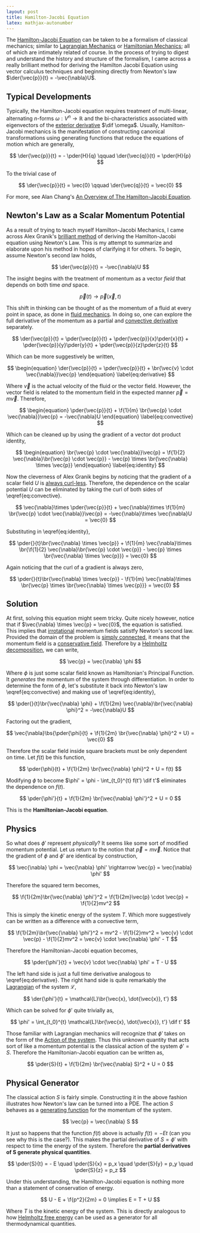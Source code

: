 ```yaml
---
layout: post
title: Hamilton-Jacobi Equation
latex: mathjax-autonumber
---
```


The [Hamilton-Jacobi Equation](https://en.wikipedia.org/wiki/Hamilton%E2%80%93Jacobi_equation) can be taken to be a formalism of classical mechanics; similar to [Lagrangian Mechanics](https://en.wikipedia.org/wiki/Lagrangian_mechanics) or [Hamiltonian Mechanics](https://en.wikipedia.org/wiki/Hamiltonian_mechanics); all of which are intimately related of course. In the process of trying to digest and understand the history and structure of the formalism, I came across a really brilliant method for deriving the Hamilton Jacobi Equation using vector calculus techniques and beginning directly from Newton's law $\der{\vec{p}}{t} = -\vec{\nabla}U$.

<!--more-->

## Typical Developments

Typically, the Hamilton-Jacobi equation requires treatment of multi-linear, alternating $n$-forms $\omega : V^n \rightarrow \mathbb{R}$ and the bi-characteristics associated with eigenvectors of the [exterior derivative](https://en.wikipedia.org/wiki/Exterior_derivative) $\dif \omega$. Usually, Hamilton-Jacobi mechanics is the manifestation of constructing canonical transformations using generating functions that reduce the equations of motion which are generally,

$$
\der{\vec{p}}{t} = - \pder{H}{q} \qquad \der{\vec{q}}{t} = \pder{H}{p}
$$

To the trivial case of

$$
\der{\vec{p}}{t} = \vec{0} \qquad \der{\vec{q}}{t} = \vec{0}
$$

For more, see Alan Chang's [An Overview of The Hamilton-Jacobi Equation](http://www.math.uchicago.edu/~ac/hje.pdf).

## Newton's Law as a Scalar Momentum Potential

As a result of trying to teach myself Hamilton-Jacobi Mechanics, I came across Alex Granik's [brilliant method](http://cds.cern.ch/record/642707/files/0309059.pdf) of deriving the Hamilton-Jacobi equation using Newton's Law. This is my attempt to summarize and elaborate upon his method in hopes of clarifying it for others. To begin, assume Newton's second law holds,

$$
\der{\vec{p}}{t} = -\vec{\nabla}U
$$

The insight begins with the treatment of momentum as a vector *field* that depends on both time *and* space.

$$
\vec{p}(t) \rightarrow \vec{p}(\vec{x},t)
$$

This shift in thinking can be thought of as the momentum of a fluid at every point in space, as done in [fluid mechanics](https://en.wikipedia.org/wiki/Fluid_mechanics). In doing so, one can explore the full derivative of the momentum as a partial and [convective derivative](http://mathworld.wolfram.com/ConvectiveDerivative.html) separately.

$$
\der{\vec{p}}{t} = \pder{\vec{p}}{t} + \pder{\vec{p}}{x}\pder{x}{t} + \pder{\vec{p}}{y}\pder{y}{t} + \pder{\vec{p}}{z}\pder{z}{t}
$$

Which can be more suggestively be written,

$$
\begin{equation}
\der{\vec{p}}{t} = \pder{\vec{p}}{t} + \br{\vec{v} \cdot \vec{\nabla}}\vec{p}
\end{equation}
\label{eq:derivative}
$$

Where $\vec{v}$ is the actual velocity of the fluid or the vector field. However, the vector field is related to the momentum field in the expected manner $\vec{p} = m \vec{v}$. Therefore,

$$
\begin{equation}
\pder{\vec{p}}{t} + \f{1}{m} \br{\vec{p} \cdot \vec{\nabla}}\vec{p} = -\vec{\nabla}U
\end{equation}
\label{eq:convective}
$$

Which can be cleaned up by using the gradient of a vector dot product identity,

$$
\begin{equation}
\br{\vec{p} \cdot \vec{\nabla}}\vec{p} = \f{1}{2} \vec{\nabla}\br{\vec{p} \cdot \vec{p}} - \vec{p} \times \br{\vec{\nabla} \times \vec{p}}
\end{equation}
\label{eq:identity}
$$

Now the cleverness of Alex Granik begins by noticing that the gradient of a scalar field $U$ is [always curl-less](http://mathinsight.org/curl_gradient_zero). Therefore, the dependence on the scalar potential $U$ can be eliminated by taking the curl of both sides of \eqref{eq:convective}.

$$
\vec{\nabla}\times \pder{\vec{p}}{t} + \vec{\nabla}\times \f{1}{m} \br{\vec{p} \cdot \vec{\nabla}}\vec{p} = -\vec{\nabla}\times \vec{\nabla}U = \vec{0}
$$

Substituting in \eqref{eq:identity},

$$
\pder{}{t}\br{\vec{\nabla} \times \vec{p}} + \f{1}{m} \vec{\nabla}\times \br{\f{1}{2} \vec{\nabla}\br{\vec{p} \cdot \vec{p}} - \vec{p} \times \br{\vec{\nabla} \times \vec{p}}} = \vec{0}
$$

Again noticing that the curl of a gradient is always zero,

$$
\pder{}{t}\br{\vec{\nabla} \times \vec{p}} - \f{1}{m} \vec{\nabla}\times \br{\vec{p} \times \br{\vec{\nabla} \times \vec{p}}} = \vec{0}
$$

## Solution

At first, solving this equation might seem tricky. Quite nicely however, notice that if $\vec{\nabla} \times \vec{p} = \vec{0}$, the equation is satisfied. This implies that [irrotational](http://mathworld.wolfram.com/IrrotationalField.html) momentum fields satistfy Newton's second law. Provided the domain of the problem is [simply connected](https://en.wikipedia.org/wiki/Simply_connected_space), it means that the momentum field is a [conservative field](https://en.wikipedia.org/wiki/Conservative_vector_field). Therefore by a [Helmholtz decomposition](https://en.wikipedia.org/wiki/Helmholtz_decomposition), we can write,

$$
\vec{p} = \vec{\nabla} \phi
$$

Where $\phi$ is just some scalar field known as Hamiltonian's Principal Function. It *generates* the momentum of the system through differentiation. In order to determine the form of $\phi$, let's substitute it back into Newton's law \eqref{eq:convective} and making use of \eqref{eq:identity},

$$
\pder{}{t}\br{\vec{\nabla} \phi} + \f{1}{2m} \vec{\nabla}\br{\vec{\nabla} \phi}^2 = -\vec{\nabla}U
$$

Factoring out the gradient,

$$
\vec{\nabla}\bs{\pder{\phi}{t} + \f{1}{2m} \br{\vec{\nabla} \phi}^2 +  U} = \vec{0}
$$

Therefore the scalar field inside square brackets must be only dependent on time. Let $f(t)$ be this function,

$$
\pder{\phi}{t} + \f{1}{2m} \br{\vec{\nabla} \phi}^2 +  U = f(t)
$$

Modifying $\phi$ to become $\phi' = \phi - \int_{t_0}^{t} f(t') \dif t'$ eliminates the dependence on $f(t)$.

$$
\pder{\phi'}{t} + \f{1}{2m} \br{\vec{\nabla} \phi'}^2 +  U = 0
$$

This is the **Hamiltonian-Jacobi equation**.

## Physics

So what does $\phi'$ represent *physically*? It seems like some sort of modified momentum potential. Let us return to the notion that $\vec{p} = m \vec{v}$. Notice that the gradient of $\phi$ and $\phi'$ are identical by construction,

$$
\vec{\nabla} \phi = \vec{\nabla} \phi' \rightarrow \vec{p} = \vec{\nabla} \phi'
$$

Therefore the squared term becomes,

$$
\f{1}{2m}\br{\vec{\nabla} \phi'}^2 = \f{1}{2m}\vec{p} \cdot \vec{p} = \f{1}{2}mv^2
$$

This is simply the kinetic energy of the system $T$. Which more suggestively can be written as a difference with a convective term,

$$
\f{1}{2m}\br{\vec{\nabla} \phi'}^2 = mv^2 - \f{1}{2}mv^2 = \vec{v} \cdot \vec{p} - \f{1}{2}mv^2 = \vec{v} \cdot \vec{\nabla} \phi' - T 
$$

Therefore the Hamiltonian-Jacobi equation becomes,

$$
\pder{\phi'}{t} + \vec{v} \cdot \vec{\nabla} \phi' = T - U
$$

The left hand side is just a full time derivative analogous to \eqref{eq:derivative}. The right hand side is quite remarkably the [Lagrangian](https://en.wikipedia.org/wiki/Lagrangian_mechanics) of the system $\mathcal{L}$,

$$
\der{\phi'}{t} = \mathcal{L}\br{\vec{x}, \dot{\vec{x}}, t'}
$$

Which can be solved for $\phi'$ quite trivially as,

$$
\phi' = \int_{t_0}^{t} \mathcal{L}\br{\vec{x}, \dot{\vec{x}}, t'} \dif t'
$$

Those familiar with Lagrangian mechanics will recognize that $\phi'$ takes on the form of the [Action of the system](https://en.wikipedia.org/wiki/Action_(physics)). Thus this unknown quantity that acts sort of like a momentum potential is the classical action of the system $\phi' = S$. Therefore the Hamiltonian-Jacobi equation can be written as,

$$
\pder{S}{t} + \f{1}{2m} \br{\vec{\nabla} S}^2 +  U = 0
$$

## Physical Generator

The classical action $S$ is fairly simple. Constructing it in the above fashion illustrates how Newton's law can be turned into a PDE. The action $S$ behaves as a [generating function](https://en.wikipedia.org/wiki/Generating_function) for the momentum of the system.

$$
\vec{p} = \vec{\nabla} S
$$

It just so happens that the function $f(t)$ above is actually $f(t) = -Et$ (can you see why this is the case?). This makes the partial derivative of $S = \phi'$ with respect to time the energy of the system. Therefore the **partial derivatives of S generate physical quantities**.

$$
\pder{S}{t} = - E \quad \pder{S}{x} = p_x \quad \pder{S}{y} = p_y \quad \pder{S}{z} = p_z
$$

Under this understanding, the Hamilton-Jacobi equation is nothing more than a statement of conservation of energy.

$$
U - E + \f{p^2}{2m} = 0 \implies E = T + U
$$

Where $T$ is the kinetic energy of the system. This is directly analogous to how [Helmholtz free energy](https://en.wikipedia.org/wiki/Helmholtz_free_energy) can be used as a generator for all thermodynamical quantities.